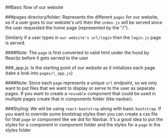 ##Basic flow of our website

###pages directory/folder:
Represents the different `pages` for our website, so if
a user goes to our website's url/ then the `index.js` will be served since
the user requested the home page (represented by the "/").

Similarly if a user types in `our website's url/login` then the `login.js` page is
served.

####Note: The `page` is first converted to valid html under the hood by Reactjs
before it gets served to the user

###\_app.js:
Is the starting point of our website as it initializes each page
(take a look into `pages/\_app.js`)

####Note: Since each `page` represents a unique `url` endpoint, so we only want to
put files that we want to display or serve to the user as separate pages. If you
want to create a `reusable` component that could be used in multiple pages create
that in components folder (like navbar).

###Styling:
We will be using `react-bootstrap` along with basic `bootstrap`. If you want to
override some bootstrap styles then you can create a css file for that `page` or
component like we did for Navbar. It's a good idea to put the styles for a
component in component folder and the styles for a `page` in the styles folder
